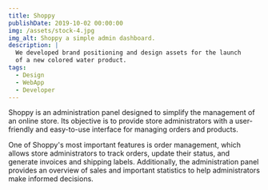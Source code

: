 ```yaml
---
title: Shoppy
publishDate: 2019-10-02 00:00:00
img: /assets/stock-4.jpg
img_alt: Shoppy a simple admin dashboard.
description: |
  We developed brand positioning and design assets for the launch
  of a new colored water product.
tags:
  - Design
  - WebApp
  - Developer
---
```


Shoppy is an administration panel designed to simplify the management of an online store. Its objective is to provide store administrators with a user-friendly and easy-to-use interface for managing orders and products.

One of Shoppy's most important features is order management, which allows store administrators to track orders, update their status, and generate invoices and shipping labels. Additionally, the administration panel provides an overview of sales and important statistics to help administrators make informed decisions.

